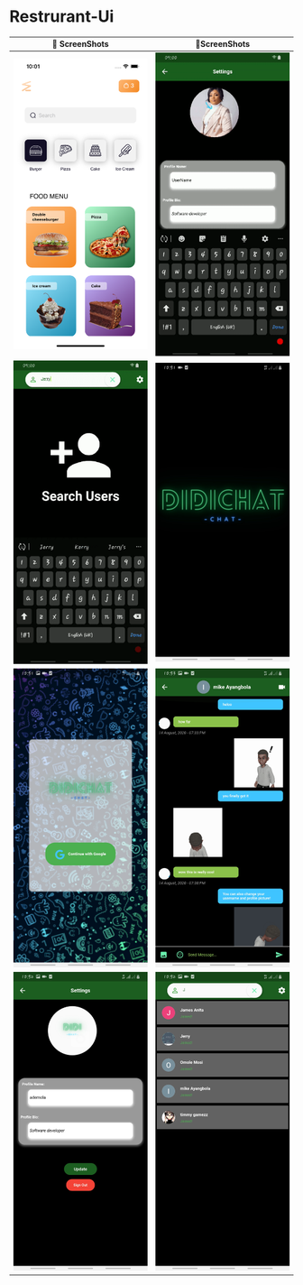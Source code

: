 # Restrurant-Ui

|💮 ScreenShots| 💮ScreenShots|
|------|-------|
|<img src="https://raw.githubusercontent.com/demola234/Restrurant-Ui/main/Simulator%20Screen%20Shot%20-%20iPhone%2012%20Pro%20Max%20-%202021-08-21%20at%2010.01.29.png" width="400">|<img src="https://raw.githubusercontent.com/demola234/DidiChat/master/ScreenShots/md.gif" width="400">|
|<img src="https://raw.githubusercontent.com/demola234/DidiChat/master/ScreenShots/ed.gif" width="400">|<img src="https://raw.githubusercontent.com/demola234/DidiChat/master/ScreenShots/1.jpg" width="400">|
|<img src="https://raw.githubusercontent.com/demola234/DidiChat/master/ScreenShots/2.jpg" width="400">|<img src="https://raw.githubusercontent.com/demola234/DidiChat/master/ScreenShots/3.jpg" width="400">|
|<img src="https://raw.githubusercontent.com/demola234/DidiChat/master/ScreenShots/4.jpg" width="400">|<img src="https://raw.githubusercontent.com/demola234/DidiChat/master/ScreenShots/5.jpg" width="400">|


